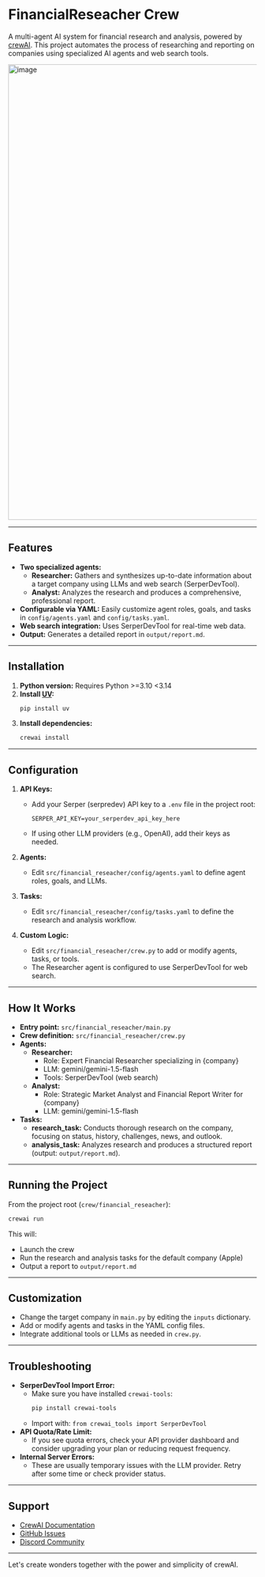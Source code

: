 # FinancialReseacher Crew

A multi-agent AI system for financial research and analysis, powered by [crewAI](https://crewai.com). This project automates the process of researching and reporting on companies using specialized AI agents and web search tools.

<img width="1785" height="922" alt="image" src="https://github.com/user-attachments/assets/976ab531-26e2-4348-a8b6-685a8705a6bc" />


---

## Features
- **Two specialized agents:**
  - **Researcher:** Gathers and synthesizes up-to-date information about a target company using LLMs and web search (SerperDevTool).
  - **Analyst:** Analyzes the research and produces a comprehensive, professional report.
- **Configurable via YAML:** Easily customize agent roles, goals, and tasks in `config/agents.yaml` and `config/tasks.yaml`.
- **Web search integration:** Uses SerperDevTool for real-time web data.
- **Output:** Generates a detailed report in `output/report.md`.

---

## Installation

1. **Python version:** Requires Python >=3.10 <3.14
2. **Install [UV](https://docs.astral.sh/uv/):**
   ```bash
   pip install uv
   ```
3. **Install dependencies:**
   ```bash
   crewai install
   ```

---

## Configuration

1. **API Keys:**
   - Add your Serper (serpredev) API key to a `.env` file in the project root:
     ```
     SERPER_API_KEY=your_serperdev_api_key_here
     ```
   - If using other LLM providers (e.g., OpenAI), add their keys as needed.

2. **Agents:**
   - Edit `src/financial_reseacher/config/agents.yaml` to define agent roles, goals, and LLMs.

3. **Tasks:**
   - Edit `src/financial_reseacher/config/tasks.yaml` to define the research and analysis workflow.

4. **Custom Logic:**
   - Edit `src/financial_reseacher/crew.py` to add or modify agents, tasks, or tools.
   - The Researcher agent is configured to use SerperDevTool for web search.

---

## How It Works

- **Entry point:** `src/financial_reseacher/main.py`
- **Crew definition:** `src/financial_reseacher/crew.py`
- **Agents:**
  - **Researcher:**
    - Role: Expert Financial Researcher specializing in {company}
    - LLM: gemini/gemini-1.5-flash
    - Tools: SerperDevTool (web search)
  - **Analyst:**
    - Role: Strategic Market Analyst and Financial Report Writer for {company}
    - LLM: gemini/gemini-1.5-flash
- **Tasks:**
  - **research_task:** Conducts thorough research on the company, focusing on status, history, challenges, news, and outlook.
  - **analysis_task:** Analyzes research and produces a structured report (output: `output/report.md`).

---

## Running the Project

From the project root (`crew/financial_reseacher`):
```bash
crewai run
```

This will:
- Launch the crew
- Run the research and analysis tasks for the default company (Apple)
- Output a report to `output/report.md`

---

## Customization
- Change the target company in `main.py` by editing the `inputs` dictionary.
- Add or modify agents and tasks in the YAML config files.
- Integrate additional tools or LLMs as needed in `crew.py`.

---

## Troubleshooting
- **SerperDevTool Import Error:**
  - Make sure you have installed `crewai-tools`:
    ```bash
    pip install crewai-tools
    ```
  - Import with: `from crewai_tools import SerperDevTool`
- **API Quota/Rate Limit:**
  - If you see quota errors, check your API provider dashboard and consider upgrading your plan or reducing request frequency.
- **Internal Server Errors:**
  - These are usually temporary issues with the LLM provider. Retry after some time or check provider status.

---

## Support
- [CrewAI Documentation](https://docs.crewai.com)
- [GitHub Issues](https://github.com/joaomdmoura/crewai)
- [Discord Community](https://discord.com/invite/X4JWnZnxPb)

---

Let's create wonders together with the power and simplicity of crewAI.
